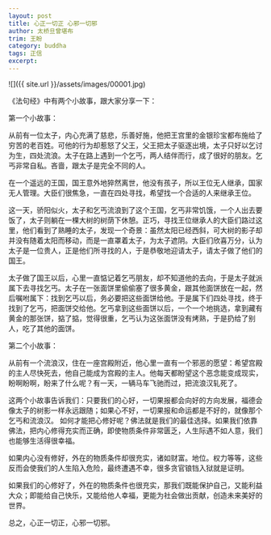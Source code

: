 ```yaml
---
layout: post
title: 心正一切正 心邪一切邪
author: 太桥旦曾堪布
trim: 王盼
category: buddha
tags: 正信
excerpt:
---
```


![]({{ site.url }}/assets/images/00001.jpg)

《法句经》中有两个小故事，跟大家分享一下：

第一个小故事：

从前有一位太子，内心充满了慈悲，乐善好施，他把王宫里的金银珍宝都布施给了穷苦的老百姓。可他的行为却惹怒了父王，父王把太子驱逐出境，太子只好以乞讨为生，四处流浪。太子在路上遇到一个乞丐，两人结伴而行，成了很好的朋友。乞丐非常自私。吝啬，跟太子是完全不同的人。

在一个遥远的王国，国王意外地猝然离世，他没有孩子，所以王位无人继承，国家无人管理。大臣们很焦急，一直在四处寻找，希望找一个合适的人来继承王位。

这一天，骄阳似火，太子和乞丐流浪到了这个王国，乞丐非常饥饿，一个人出去要饭了，太子则躺在一棵大树的树荫下休憩。正巧，寻找王位继承人的大臣们路过这里，他们看到了熟睡的太子，发现一个奇景：虽然太阳已经西斜，可大树的影子却并没有随着太阳而移动，而是一直罩着太子，为太子遮阴。大臣们欣喜万分，认为太子是一位贵人，正是他们所寻找的人，于是恭敬地迎请太子，请太子做了他们的国王。

太子做了国王以后，心里一直惦记着乞丐朋友，却不知道他的去向，于是太子就派属下去寻找乞丐。太子在一张面饼里偷偷塞了很多黄金，跟其他面饼放在一起，然后嘱咐属下：找到乞丐以后，务必要把这些面饼给他。于是属下们四处寻找，终于找到了乞丐，把面饼交给他。乞丐拿到这些面饼以后，一个一个地挑选，拿到藏有黄金的那张饼，掂了掂，觉得很重，乞丐认为这张面饼没有烤熟，于是扔给了别人，吃了其他的面饼。

第二个小故事：

从前有一个流浪汉，住在一座宫殿附近，他心里一直有一个邪恶的愿望：希望宫殿的主人尽快死去，他自己能成为宫殿的主人。他每天都盼望这个恶念能变成现实，盼啊盼啊，盼来了什么呢？有一天，一辆马车飞驰而过，把流浪汉轧死了。

这两个小故事告诉我们：只要我们的心好，一切果报都会向好的方向发展，福德会像太子的树影一样永远跟随；如果心不好，一切果报和命运都是不好的，就像那个乞丐和流浪汉。 如何才能把心修好呢？佛法就是我们的最佳选择。如果我们依靠佛法，把内心修得充实而正确，即使物质条件非常匮乏，人生际遇不如人意，我们也能够生活得很幸福。

如果内心没有修好，外在的物质条件却很充实，诸如财富。地位。权力等等，这些反而会使我们的人生陷入危险，最终遭遇不幸，很多贪官锒铛入狱就是证明。

如果我们的心修好了，外在的物质条件也很充实，那我们既能保护自己，又能利益大众；即能给自己快乐，又能给他人幸福，更能为社会做出贡献，创造未来美好的世界。

总之，心正一切正，心邪一切邪。
